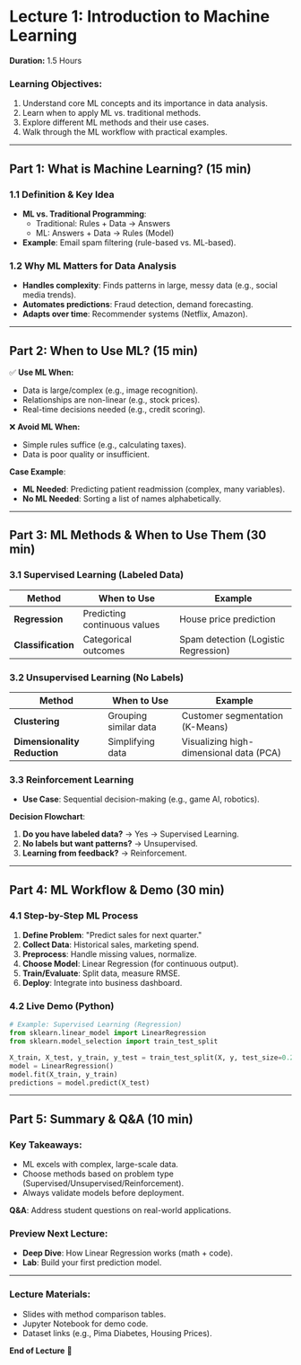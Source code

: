# **Lecture 1: Introduction to Machine Learning**  
**Duration:** 1.5 Hours  

### **Learning Objectives:**  
1. Understand core ML concepts and its importance in data analysis.  
2. Learn when to apply ML vs. traditional methods.  
3. Explore different ML methods and their use cases.  
4. Walk through the ML workflow with practical examples.  

---

## **Part 1: What is Machine Learning? (15 min)**  
### **1.1 Definition & Key Idea**  
- **ML vs. Traditional Programming**:  
  - Traditional: Rules + Data → Answers  
  - ML: Answers + Data → Rules (Model)  
- **Example**: Email spam filtering (rule-based vs. ML-based).  

### **1.2 Why ML Matters for Data Analysis**  
- **Handles complexity**: Finds patterns in large, messy data (e.g., social media trends).  
- **Automates predictions**: Fraud detection, demand forecasting.  
- **Adapts over time**: Recommender systems (Netflix, Amazon).  

---

## **Part 2: When to Use ML? (15 min)**  
✅ **Use ML When:**  
- Data is large/complex (e.g., image recognition).  
- Relationships are non-linear (e.g., stock prices).  
- Real-time decisions needed (e.g., credit scoring).  

❌ **Avoid ML When:**  
- Simple rules suffice (e.g., calculating taxes).  
- Data is poor quality or insufficient.  

**Case Example**:  
- **ML Needed**: Predicting patient readmission (complex, many variables).  
- **No ML Needed**: Sorting a list of names alphabetically.  

---

## **Part 3: ML Methods & When to Use Them (30 min)**  
### **3.1 Supervised Learning (Labeled Data)**  
| **Method**       | **When to Use**               | **Example**                  |  
|------------------|-------------------------------|------------------------------|  
| **Regression**   | Predicting continuous values  | House price prediction       |  
| **Classification** | Categorical outcomes        | Spam detection (Logistic Regression) |  

### **3.2 Unsupervised Learning (No Labels)**  
| **Method**       | **When to Use**               | **Example**                  |  
|------------------|-------------------------------|------------------------------|  
| **Clustering**   | Grouping similar data         | Customer segmentation (K-Means) |  
| **Dimensionality Reduction** | Simplifying data       | Visualizing high-dimensional data (PCA) |  

### **3.3 Reinforcement Learning**  
- **Use Case**: Sequential decision-making (e.g., game AI, robotics).  

**Decision Flowchart**:  
1. **Do you have labeled data?** → Yes → Supervised Learning.  
2. **No labels but want patterns?** → Unsupervised.  
3. **Learning from feedback?** → Reinforcement.  

---

## **Part 4: ML Workflow & Demo (30 min)**  
### **4.1 Step-by-Step ML Process**  
1. **Define Problem**: "Predict sales for next quarter."  
2. **Collect Data**: Historical sales, marketing spend.  
3. **Preprocess**: Handle missing values, normalize.  
4. **Choose Model**: Linear Regression (for continuous output).  
5. **Train/Evaluate**: Split data, measure RMSE.  
6. **Deploy**: Integrate into business dashboard.  

### **4.2 Live Demo (Python)**  
```python
# Example: Supervised Learning (Regression)
from sklearn.linear_model import LinearRegression
from sklearn.model_selection import train_test_split

X_train, X_test, y_train, y_test = train_test_split(X, y, test_size=0.2)
model = LinearRegression()
model.fit(X_train, y_train)
predictions = model.predict(X_test)
```

---

## **Part 5: Summary & Q&A (10 min)**  
### **Key Takeaways**:  
- ML excels with complex, large-scale data.  
- Choose methods based on problem type (Supervised/Unsupervised/Reinforcement).  
- Always validate models before deployment.  

**Q&A**: Address student questions on real-world applications.  

### **Preview Next Lecture**:  
- **Deep Dive**: How Linear Regression works (math + code).  
- **Lab**: Build your first prediction model.  

---

### **Lecture Materials**:  
- Slides with method comparison tables.  
- Jupyter Notebook for demo code.  
- Dataset links (e.g., Pima Diabetes, Housing Prices).  

**End of Lecture** 🎯  
